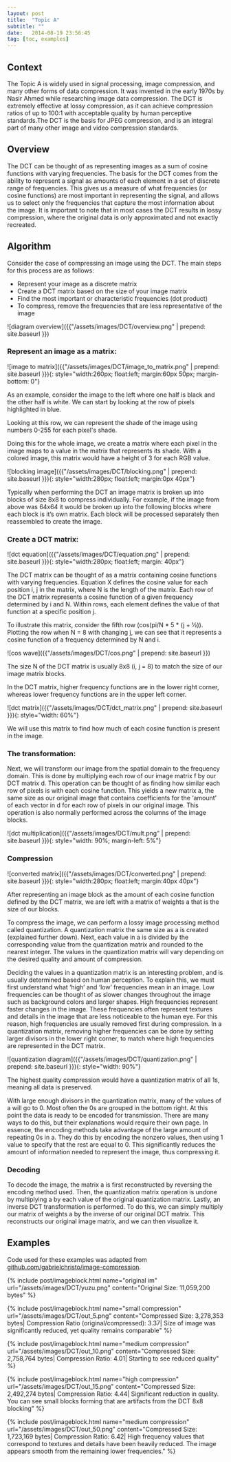 ```yaml
---
layout: post
title:  "Topic A"
subtitle: ""
date:   2014-08-19 23:56:45
tag: [toc, examples]
---
```


## Context

The Topic A is widely used in signal processing, image compression, and many other forms of data compression. It was invented in the early 1970s by Nasir Ahmed while researching image data compression. The DCT is extremely effective at lossy compression, as it can achieve compression ratios of up to 100:1 with acceptable quality by human perceptive standards.The DCT is the basis for JPEG compression, and is an integral part of many other image and video compression standards.

## Overview

The DCT can be thought of as representing images as a sum of cosine functions with varying frequencies. The basis for the DCT comes from the ability to represent a signal as amounts of each element in a set of discrete range of frequencies. This gives us a measure of what frequencies (or cosine functions) are most important in representing the signal, and allows us to  select only the frequencies that capture the most information about the image. It is important to note that in most cases the DCT results in lossy compression, where the original data is only approximated and not exactly recreated.

## Algorithm

Consider the case of compressing an image using the DCT. The main steps for this process are as follows:

- Represent your image as a discrete matrix
- Create a DCT matrix based on the size of your image matrix
- Find the most important or characteristic frequencies (dot product)
- To compress, remove the frequencies that are less representative of the image

![diagram overview]({{"/assets/images/DCT/overview.png" | prepend: site.baseurl }})

### Represent an image as a matrix:

![image to matrix]({{"/assets/images/DCT/image_to_matrix.png" | prepend: site.baseurl }}){: style="width:260px; float:left; margin:60px 50px; margin-bottom: 0"}

As an example, consider the image to the left where one half is black and the other half is white. We can start by looking at the row of pixels highlighted in blue.

Looking at this row, we can represent the shade of the image using numbers 0-255  for each pixel's shade. 

Doing this for the whole image, we create a matrix where each pixel in the image maps to a value in the matrix that represents its shade. With a colored image, this matrix would have a height of 3 for each RGB value. 
 
![blocking image]({{"/assets/images/DCT/blocking.png" | prepend: site.baseurl }}){: style="width:280px; float:left; margin:0px 40px"}

Typically when performing the DCT an image matrix is broken up into blocks of size 8x8 to compress individually. For example, if the image from above was 64x64 it would be broken up into the following blocks where each block is it’s own matrix. Each block will be processed separately then reassembled to create the image.

### Create a DCT matrix:

![dct equation]({{"/assets/images/DCT/equation.png" | prepend: site.baseurl }}){: style="width:280px; float:left; margin: 40px"}

The DCT matrix can be thought of as a matrix containing cosine functions with varying frequencies. Equation X defines the cosine value for each position i, j in the matrix, where N is the length of the matrix. Each row of the DCT matrix represents a cosine function of a given frequency determined by i and N. Within rows, each element defines the value of that function at a specific position j.

To illustrate this matrix, consider the fifth row (cos(pi/N * 5 * (j + ½)). Plotting the row when N = 8 with changing j, we can see that it represents a cosine function of a frequency determined by N and i. 

![cos wave]({{"/assets/images/DCT/cos.png" | prepend: site.baseurl }})

The size N of the DCT matrix is usually 8x8 (i, j = 8) to match the size of our image matrix blocks.

In the DCT matrix, higher frequency functions are in the lower right corner, whereas lower frequency functions are in the upper left corner.

![dct matrix]({{"/assets/images/DCT/dct_matrix.png" | prepend: site.baseurl }}){: style="width: 60%"}

We will use this matrix to find how much of each cosine function is present in the image.

### The transformation:

Next, we will transform our image from the spatial domain to the frequency domain. This is done by multiplying each row of our image matrix f by our DCT matrix d. This operation can be thought of as finding how similar each row of pixels is with each cosine function. This yields a new matrix a, the same size as our original image that contains coefficients for the ‘amount’ of each vector in d for each row of pixels in our original image. This operation is also normally performed across the columns of the image blocks. 

![dct multiplication]({{"/assets/images/DCT/mult.png" | prepend: site.baseurl }}){: style="width: 90%; margin-left: 5%"}

### Compression

![converted matrix]({{"/assets/images/DCT/converted.png" | prepend: site.baseurl }}){: style="width:280px; float:left; margin:40px 40px"}

After representing an image block as the amount of each cosine function defined by the DCT matrix, we are left with a matrix of weights a that is the size of our blocks.

To compress the image, we can perform a lossy image processing method called quantization. A quantization matrix the same size as a is created (explained further down). Next, each value in a is divided by the corresponding value from the quantization matrix and rounded to the nearest integer. The values in the quantization matrix will vary depending on the desired quality and amount of compression.

Deciding the values in a quantization matrix is an interesting problem, and is usually determined based on human perception. To explain this, we must first understand what ‘high’ and ‘low’ frequencies mean in an image. Low frequencies can be thought of as slower changes throughout the image such as background colors and larger shapes. High frequencies represent faster changes in the image. These frequencies often represent textures and details in the image that are less noticeable to the human eye. For this reason, high frequencies are usually removed first during compression. In a quantization matrix, removing higher frequencies can be done by setting larger divisors in the lower right corner, to match where high frequencies are represented in the DCT matrix. 

![quantization diagram]({{"/assets/images/DCT/quantization.png" | prepend: site.baseurl }}){: style="width: 90%"}

The highest quality compression would have a quantization matrix of all 1s, meaning all data is preserved.

With large enough divisors in the quantization matrix, many of the values of a will go to 0. Most often the 0s are grouped in the bottom right. At this point the data is ready to be encoded for transmission. There are many ways to do this, but their explanations would require their own page. In essence, the encoding methods take advantage of the large amount of repeating 0s in a. They do this by encoding the nonzero values, then using 1 value to specify that the rest are equal to 0. This significantly reduces the amount of information needed to represent the image, thus compressing it.

### Decoding

To decode the image, the matrix a is first reconstructed by reversing the encoding method used. Then, the quantization matrix operation is undone by multiplying a by each value of the original quantization matrix. Lastly, an inverse DCT transformation is performed. To do this, we can simply multiply our matrix of weights a by the inverse of our original DCT matrix. This reconstructs our original image matrix, and we can then visualize it.


## Examples

Code used for these examples was adapted from [github.com/gabrielchristo/image-compression](https://github.com/gabrielchristo/image-compression).


{%
	include post/imageblock.html
	name="original im"
	url="/assets/images/DCT/yuzu.png"
	content="Original Size: 11,059,200 bytes"
%}

{%
	include post/imageblock.html
	name="small compression"
	url="/assets/images/DCT/out_5.png"
	content="Compressed Size: 3,278,353 bytes|
		 Compression Ratio (original/compressed): 3.37|
		 Size of image was significantly reduced, yet quality remains comparable"
%}

{%
	include post/imageblock.html
	name="medium compression"
	url="/assets/images/DCT/out_10.png"
	content="Compressed Size: 2,758,764 bytes|
		 Compression Ratio: 4.01|
		 Starting to see reduced quality"
%}

{%
	include post/imageblock.html
	name="high compression"
	url="/assets/images/DCT/out_15.png"
	content="Compressed Size: 2,492,274 bytes|
		 Compression Ratio: 4.44|
		 Significant reduction in quality. You can see small blocks forming that are artifacts from the DCT 8x8 blocking"
%}

{%
	include post/imageblock.html
	name="medium compression"
	url="/assets/images/DCT/out_50.png"
	content="Compressed Size: 1,723,169 bytes|
		 Compression Ratio: 6.42|
		 High frequency values that correspond to textures and details have been heavily reduced. The image appears smooth from the remaining lower frequencies."
%}





